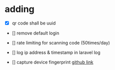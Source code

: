 # adding
- [x] qr code shall be uuid

- [] remove default login

- [] rate limiting for scanning code (50times/day)

- [] log ip address & timestamp in laravel log

- [] capture device fingerprint [github link](https://github.com/fingerprintjs/fingerprintjs)
